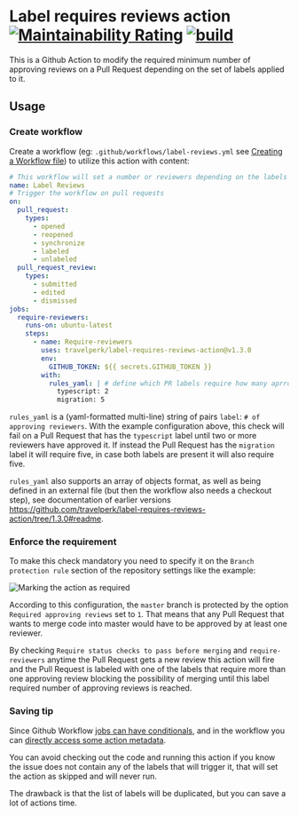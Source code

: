 # Label requires reviews action [![Maintainability Rating](https://sonarcloud.io/api/project_badges/measure?project=travelperk_label-requires-reviews-action&metric=sqale_rating)](https://sonarcloud.io/dashboard?id=travelperk_label-requires-reviews-action) [![build](https://github.com/travelperk/label-requires-reviews-action/actions/workflows/build.yml/badge.svg?branch=master)](https://github.com/travelperk/label-requires-reviews-action/actions/workflows/build.yml) 
This is a Github Action to modify the required minimum number of approving reviews on a Pull Request depending on the set of labels applied to it.

## Usage

### Create workflow
Create a workflow (eg: `.github/workflows/label-reviews.yml` see [Creating a Workflow file](https://help.github.com/en/articles/configuring-a-workflow#creating-a-workflow-file)) to utilize this action with content:

```yml
# This workflow will set a number or reviewers depending on the labels
name: Label Reviews
# Trigger the workflow on pull requests
on:
  pull_request:
    types:
      - opened
      - reopened
      - synchronize
      - labeled
      - unlabeled
  pull_request_review:
    types:
      - submitted
      - edited
      - dismissed
jobs:
  require-reviewers:
    runs-on: ubuntu-latest
    steps:
      - name: Require-reviewers
        uses: travelperk/label-requires-reviews-action@v1.3.0
        env:
          GITHUB_TOKEN: ${{ secrets.GITHUB_TOKEN }}
        with:
          rules_yaml: | # define which PR labels require how many aprroving reviewers
            typescript: 2
            migration: 5
```

`rules_yaml` is a (yaml-formatted multi-line) string of pairs `label`: `# of approving reviewers`. With the example configuration above, this check will fail on a Pull Request that has the `typescript` label until two or more reviewers have approved it. If instead the Pull Request has the `migration` label it will require five, in case both labels are present it will also require five.

`rules_yaml` also supports an array of objects format, as well as being defined in an external file (but then the workflow also needs a checkout step), see documentation of earlier versions https://github.com/travelperk/label-requires-reviews-action/tree/1.3.0#readme.
### Enforce the requirement
To make this check mandatory you need to specify it on the `Branch protection rule` section of the repository settings like the example:

![Marking the action as required](https://user-images.githubusercontent.com/1571416/86369067-3d62ae80-bc7e-11ea-9b40-7c518e6c8a80.png)

According to this configuration, the `master` branch is protected by the option `Required approving reviews` set to `1`. That means that any Pull Request that wants to merge code into master would have to be approved by at least one reviewer.

By checking `Require status checks to pass before merging` and `require-reviewers` anytime the Pull Request gets a new review this action will fire and the Pull Request is labeled with one of the labels that require more than one approving review blocking the possibility of merging until this label required number of approving reviews is reached.

### Saving tip
Since Github Workflow [jobs can have conditionals](https://github.blog/changelog/2019-10-01-github-actions-new-workflow-syntax-features/), and in the workflow you can [directly access some action metadata](https://docs.github.com/en/actions/reference/context-and-expression-syntax-for-github-actions#contexts).

You can avoid checking out the code and running this action if you know the issue does not contain any of the labels that will trigger it, that will set the action as skipped and will never run.

The drawback is that the list of labels will be duplicated, but you can save a lot of actions time.
